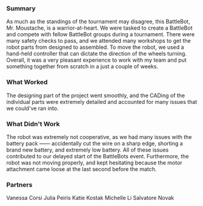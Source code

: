 ### Summary
As much as the standings of the tournament may disagree, this BattleBot, Mr. Moustache, is a warrior-at-heart. We were tasked to create a BattleBot and compete with fellow BattleBot groups during a tournament. There were many safety checks to pass, and we attended many workshops to get the robot parts from designed to assembled. To move the robot, we used a hand-held controller that can dictate the direction of the wheels turning. Overall, it was a very pleasant experience to work with my team and put something together from scratch in a just a couple of weeks.

### What Worked
The designing part of the project went smoothly, and the CADing of the individual parts were extremely detailed and accounted for many issues that we could've ran into.

### What Didn't Work
The robot was extremely not cooperative, as we had many issues with the battery pack —— accidentally cut the wire on a sharp edge, shorting a brand new battery, and extremely low battery. All of these issues contributed to our delayed start of the BattleBots event. Furthermore, the robot was not moving properly, and kept hesitating because the motor attachment came loose at the last second before the match.

### Partners
Vanessa Corsi
Julia Peiris
Katie Kostak
Michelle Li
Salvatore Novak
